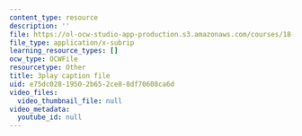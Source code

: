 ```yaml
---
content_type: resource
description: ''
file: https://ol-ocw-studio-app-production.s3.amazonaws.com/courses/18-03sc-differential-equations-fall-2011/e75dc02819502b652ce88df70608ca6d_vP-oRQqmeg4.srt
file_type: application/x-subrip
learning_resource_types: []
ocw_type: OCWFile
resourcetype: Other
title: 3play caption file
uid: e75dc028-1950-2b65-2ce8-8df70608ca6d
video_files:
  video_thumbnail_file: null
video_metadata:
  youtube_id: null
---
```

